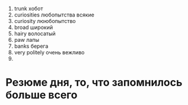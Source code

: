 1. trunk хобот  
2. curiosities любопытства всякие 
3. curiosity лююбопытство
4. broad  широкий 
5. hairy волосатый 
6. paw лапы 
7. banks берега 
8. very politely очень вежливо
9. 








# Резюме дня, то, что запомнилось больше всего